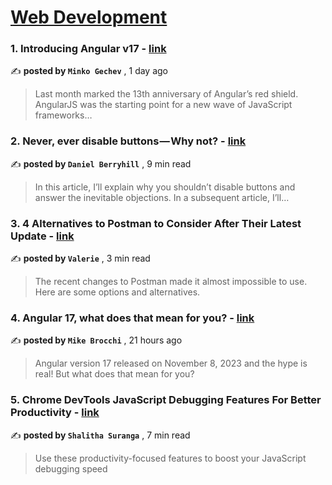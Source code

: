 
<h1><a href=https://medium.com/tag/web-development/recommended target="_blank" rel="noopener noreferrer">Web Development</a></h1>
<h3>1. Introducing Angular v17 - <a href=https://medium.com/angular-blog/introducing-angular-v17-4d7033312e4b?source=tag_recommended_feed---------0-84----------web_development----------88648ea4_7db0_48e6_864d_db54ff23bd4c------- target="_blank" rel="noopener noreferrer">link</a></h3>

✍️ **posted by `Minko Gechev`** <date> , 1 day ago</date>

<blockquote>Last month marked the 13th anniversary of Angular’s red shield. AngularJS was the starting point for a new wave of JavaScript frameworks…</blockquote>

<h3>2. Never, ever disable buttons — Why not? - <a href=https://medium.com/user-experience-design-1/never-ever-disable-buttons-part-1-why-not-73d16a0fb32b?source=tag_recommended_feed---------1-107----------web_development----------88648ea4_7db0_48e6_864d_db54ff23bd4c------- target="_blank" rel="noopener noreferrer">link</a></h3>

✍️ **posted by `Daniel Berryhill`** <date> , 9 min read</date>

<blockquote>In this article, I’ll explain why you shouldn’t disable buttons and answer the inevitable objections. In a subsequent article, I’ll…</blockquote>

<h3>3. 4 Alternatives to Postman to Consider After Their Latest Update - <a href=https://medium.com/dare-to-be-better/4-alternatives-to-postman-to-consider-after-their-latest-update-f9de86ce2afe?source=tag_recommended_feed---------2-85----------web_development----------88648ea4_7db0_48e6_864d_db54ff23bd4c------- target="_blank" rel="noopener noreferrer">link</a></h3>

✍️ **posted by `Valerie`** <date> , 3 min read</date>

<blockquote>The recent changes to Postman made it almost impossible to use. Here are some options and alternatives.</blockquote>

<h3>4. Angular 17, what does that mean for you? - <a href=https://medium.com/@brocco/angular-17-what-does-that-mean-for-you-49fcacec3bb2?source=tag_recommended_feed---------3-84----------web_development----------88648ea4_7db0_48e6_864d_db54ff23bd4c------- target="_blank" rel="noopener noreferrer">link</a></h3>

✍️ **posted by `Mike Brocchi`** <date> , 21 hours ago</date>

<blockquote>Angular version 17 released on November 8, 2023 and the hype is real! But what does that mean for you?</blockquote>

<h3>5. Chrome DevTools JavaScript Debugging Features For Better Productivity - <a href=https://medium.com/gitconnected/chrome-devtools-javascript-debugging-features-for-better-productivity-5974c414478c?source=tag_recommended_feed---------4-107----------web_development----------88648ea4_7db0_48e6_864d_db54ff23bd4c------- target="_blank" rel="noopener noreferrer">link</a></h3>

✍️ **posted by `Shalitha Suranga`** <date> , 7 min read</date>

<blockquote>Use these productivity-focused features to boost your JavaScript debugging speed</blockquote>

